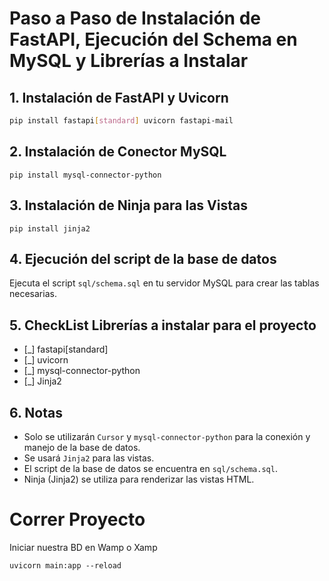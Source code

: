 # Paso a Paso de Instalación de FastAPI, Ejecución del Schema en MySQL y Librerías a Instalar

## 1. Instalación de FastAPI y Uvicorn

```bash
pip install fastapi[standard] uvicorn fastapi-mail
```

## 2. Instalación de Conector MySQL
```
pip install mysql-connector-python
```

## 3. Instalación de Ninja para las Vistas
```
pip install jinja2
```

## 4. Ejecución del script de la base de datos

Ejecuta el script `sql/schema.sql` en tu servidor MySQL para crear las tablas necesarias.

## 5. CheckList Librerías a instalar para el proyecto

- [_] fastapi[standard]
- [_] uvicorn
- [_] mysql-connector-python
- [_] Jinja2

## 6. Notas

- Solo se utilizarán `Cursor` y `mysql-connector-python` para la conexión y manejo de la base de datos.
- Se usará `Jinja2` para las vistas.
- El script de la base de datos se encuentra en `sql/schema.sql`.
- Ninja (Jinja2) se utiliza para renderizar las vistas HTML.

# Correr Proyecto
Iniciar nuestra BD en Wamp o Xamp
```
uvicorn main:app --reload
```